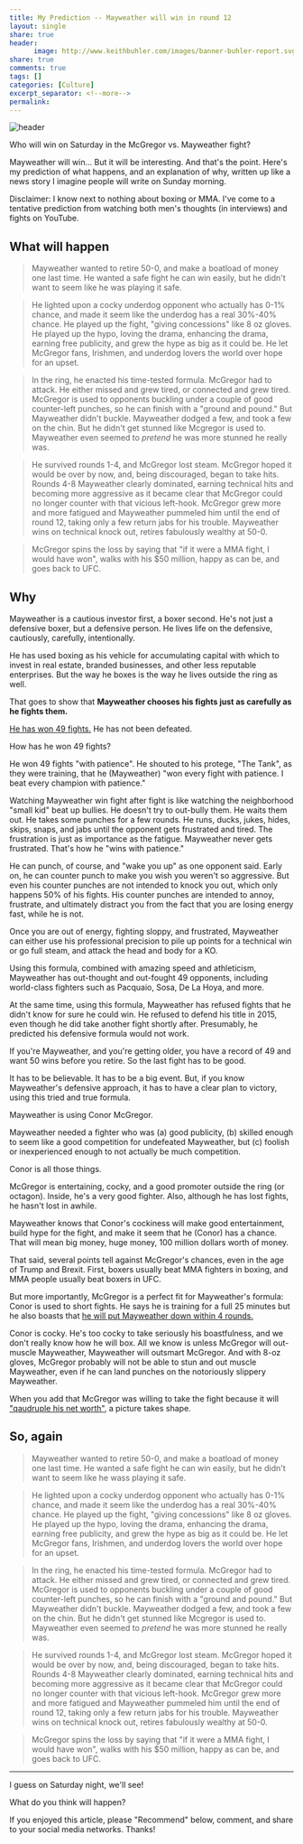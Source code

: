 ```yaml
---
title: My Prediction -- Mayweather will win in round 12
layout: single
share: true
header:
      image: http://www.keithbuhler.com/images/banner-buhler-report.svg
share: true
comments: true
tags: []
categories: [Culture]
excerpt_separator: <!--more-->
permalink: 
---
```



![header](https://static.independent.co.uk/s3fs-public/thumbnails/image/2017/07/25/18/mayweather-mcgregor-2.jpg)


Who will win on Saturday in the McGregor vs. Mayweather fight? 

Mayweather will win... But it will be interesting. And that's the point. Here's my prediction of what happens, and an explanation of why, written up like a news story I imagine people will write on Sunday morning. 

Disclaimer: I know next to nothing about boxing or MMA. I've come to a tentative prediction from watching both men's thoughts (in interviews) and fights on YouTube. 

## What will happen


>Mayweather wanted to retire 50-0, and make a boatload of money one last time. He wanted a safe fight he can win easily, but he didn't want to seem like he was playing it safe. 

>He lighted upon a cocky underdog opponent who actually has 0-1% chance, and made it seem like the underdog has a real 30%-40% chance. He played up the fight, "giving concessions" like 8 oz gloves. He played up the hypo, loving the drama, enhancing the drama, earning free publicity, and grew the hype as big as it could be. He let McGregor fans, Irishmen, and underdog lovers the world over hope for an upset. 

>In the ring, he enacted his time-tested formula. McGregor had to attack. He either missed and grew tired, or connected and grew tired. McGregor is used to opponents buckling under a couple of good counter-left punches, so he can finish with a "ground and pound." But Mayweather didn't buckle.   Mayweather dodged a few, and took a few on the chin. But he didn't get stunned like Mcgregor is used to. Mayweather even seemed to *pretend* he was more stunned he really was. 

>He survived rounds 1-4, and McGregor lost steam. McGregor hoped it would be over by now, and, being discouraged, began to take hits. Rounds 4-8 Mayweather clearly dominated, earning technical hits and becoming more aggressive as it became clear that McGregor could no longer counter with that vicious left-hook. McGregor grew more and more fatigued and Mayweather pummeled him until the end of round 12, taking only a few return jabs for his trouble. Mayweather wins on technical knock out, retires fabulously wealthy at 50-0. 

>McGregor spins the loss by saying that "if it were a MMA fight, I would have won", walks with his $50 million, happy as can be, and goes back to UFC. 



## Why

Mayweather is a cautious investor first, a boxer second. He's not just a defensive boxer, but a defensive person. He lives life on the defensive, cautiously, carefully, intentionally. 

<!--more-->

He has used boxing as his vehicle for accumulating capital with which to invest in real estate, branded businesses, and other less reputable enterprises. But the way he boxes is the way he lives outside the ring as well. 

That goes to show that **Mayweather chooses his fights just as carefully as he fights them.**

[He has won 49 fights.](https://www.youtube.com/watch?v=ZHIhsLhQ-q8) He has not been defeated. 

How has he won 49 fights? 

He won 49 fights "with patience". He shouted to his protege, "The Tank", as they were training, that he (Mayweather) "won every fight with patience. I beat every champion with patience." 

Watching Mayweather win fight after fight is like watching the neighborhood "small kid" beat up bullies. He doesn't try to out-bully them. He waits them out. He takes some punches for a few rounds. He runs, ducks, jukes, hides, skips, snaps, and jabs until the opponent gets frustrated and tired. The frustration is just as importance as the fatigue. Mayweather never gets frustrated. That's how he "wins with patience." 

He can punch, of course, and "wake you up" as one opponent said. Early on, he can counter punch to make you wish you weren't so aggressive. But even his counter punches are not intended to knock you out, which only happens 50% of his fights. His counter punches are intended to annoy, frustrate, and ultimately distract you from the fact that you are losing energy fast, while he is not. 

Once you are out of energy, fighting sloppy, and frustrated, Mayweather can either use his professional precision to pile up points for a technical win or go full steam, and attack the head and body for a KO. 

Using this formula, combined with amazing speed and athleticism, Mayweather has out-thought and out-fought 49 opponents, including world-class fighters such as Pacquaio, Sosa, De La Hoya, and more. 

At the same time, using this formula, Mayweather has refused fights that he didn't know for sure he could win. He refused to defend his title in 2015, even though he did take another fight shortly after. Presumably, he predicted his defensive formula would not work.  

If you're Mayweather, and you're getting older, you have a record of 49 and want 50 wins before you retire. So the last fight has to be good. 

It has to be believable. It has to be a big event. But, if you know Mayweather's defensive approach, it has to have a clear plan to victory, using this tried and true formula. 

Mayweather is using Conor McGregor. 

Mayweather needed a fighter who was (a) good publicity, (b) skilled enough to seem like a good competition for undefeated Mayweather, but (c) foolish or inexperienced enough to not actually be much competition. 

Conor is all those things. 

McGregor is entertaining, cocky, and a good promoter outside the ring (or octagon). Inside, he's a very good fighter. Also, although he has lost fights, he hasn't lost in awhile. 

Mayweather knows that Conor's cockiness will make good entertainment, build hype for the fight, and make it seem that he (Conor) has a chance. That will mean big money, huge money, 100 million dollars worth of money. 

That said, several points tell against McGregor's chances, even in the age of Trump and Brexit. First, boxers usually beat MMA fighters in boxing, and MMA people usually beat boxers in UFC. 

But more importantly, McGregor is a perfect fit for Mayweather's formula:  Conor is used to short fights. He says he is training for a full 25 minutes but he also boasts that [he will put Mayweather down within 4 rounds.](https://www.youtube.com/watch?v=G692bsrWTWk) 

Conor is cocky. He's too cocky to take seriously his boastfulness, and we don't really know how he will box. All we know is unless McGregor will out-muscle Mayweather, Mayweather will outsmart McGregor. And with 8-oz gloves, McGregor probably will not be able to stun and out muscle Mayweather, even if he can land punches on the notoriously slippery Mayweather. 

When you add that McGregor was willing to take the fight because it will ["qaudruple his net worth"](https://www.youtube.com/watch?v=Fgf7mU05WSE), a picture takes shape. 



## So, again

>Mayweather wanted to retire 50-0, and make a boatload of money one last time. He wanted a safe fight he can win easily, but he didn't want to seem like he wass playing it safe. 

>He lighted upon a cocky underdog opponent who actually has 0-1% chance, and made it seem like the underdog has a real 30%-40% chance. He played up the fight, "giving concessions" like 8 oz gloves. He played up the hypo, loving the drama, enhancing the drama, earning free publicity, and grew the hype as big as it could be. He let McGregor fans, Irishmen, and underdog lovers the world over hope for an upset. 

>In the ring, he enacted his time-tested formula. McGregor had to attack. He either missed and grew tired, or connected and grew tired. McGregor is used to opponents buckling under a couple of good counter-left punches, so he can finish with a "ground and pound." But Mayweather didn't buckle.   Mayweather dodged a few, and took a few on the chin. But he didn't get stunned like Mcgregor is used to. Mayweather even seemed to *pretend* he was more stunned he really was. 

>He survived rounds 1-4, and McGregor lost steam. McGregor hoped it would be over by now, and, being discouraged, began to take hits. Rounds 4-8 Mayweather clearly dominated, earning technical hits and becoming more aggressive as it became clear that McGregor could no longer counter with that vicious left-hook. McGregor grew more and more fatigued and Mayweather pummeled him until the end of round 12, taking only a few return jabs for his trouble. Mayweather wins on technical knock out, retires fabulously wealthy at 50-0. 

>McGregor spins the loss by saying that "if it were a MMA fight, I would have won", walks with his $50 million, happy as can be, and goes back to UFC. 


---

I guess on Saturday night, we'll see!

What do you think will happen? 

If you enjoyed this article, please "Recommend" below, comment, and share to your social media networks. Thanks!